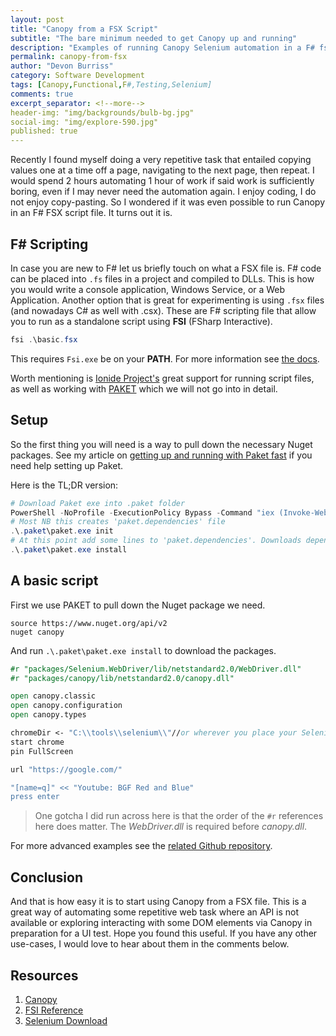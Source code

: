 ```yaml
---
layout: post
title: "Canopy from a FSX Script"
subtitle: "The bare minimum needed to get Canopy up and running"
description: "Examples of running Canopy Selenium automation in a F# fsx script file"
permalink: canopy-from-fsx
author: "Devon Burriss"
category: Software Development
tags: [Canopy,Functional,F#,Testing,Selenium]
comments: true
excerpt_separator: <!--more-->
header-img: "img/backgrounds/bulb-bg.jpg"
social-img: "img/explore-590.jpg"
published: true
---
```

Recently I found myself doing a very repetitive task that entailed copying values one at a time off a page, navigating to the next page, then repeat. I would spend 2 hours automating 1 hour of work if said work is sufficiently boring, even if I may never need the automation again. I enjoy coding, I do not enjoy copy-pasting. So I wondered if it was even possible to run Canopy in an F# FSX script file. It turns out it is.
<!--more-->

## F# Scripting

In case you are new to F# let us briefly touch on what a FSX file is. F# code can be placed into `.fs` files in a project and compiled to DLLs. This is how you would write a console application, Windows Service, or a Web Application. Another option that is great for experimenting is using `.fsx` files (and nowadays C# as well with .csx). These are F# scripting file that allow you to run as a standalone script using **FSI** (FSharp Interactive).

```powershell
fsi .\basic.fsx 
```

This requires `Fsi.exe` be on your **PATH**. For more information see [the docs](https://docs.microsoft.com/en-us/dotnet/fsharp/tutorials/fsharp-interactive/).

Worth mentioning is [Ionide Project's](http://ionide.io/) great support for running script files, as well as working with [PAKET](https://fsprojects.github.io/Paket/) which we will not go into in detail.

## Setup

So the first thing you will need is a way to pull down the necessary Nuget packages. See my article on [getting up and running with Paket fast](/up-and-running-with-paket) if you need help setting up Paket.

Here is the TL;DR version:

```powershell
# Download Paket exe into .paket folder
PowerShell -NoProfile -ExecutionPolicy Bypass -Command "iex (Invoke-WebRequest 'https://gist.githubusercontent.com/dburriss/b4075863873b5871d34e32ab1ae42baa/raw/b09c0b3735ef2392dcb3b1be5df0ca109b70d24e/Install-Paket.ps1')"
# Most NB this creates 'paket.dependencies' file
.\.paket\paket.exe init
# At this point add some lines to 'paket.dependencies'. Downloads dependencies.
.\.paket\paket.exe install
```

## A basic script

First we use PAKET to pull down the Nuget package we need.

```text
source https://www.nuget.org/api/v2
nuget canopy
```

And run `.\.paket\paket.exe install` to download the packages.

```fsharp
#r "packages/Selenium.WebDriver/lib/netstandard2.0/WebDriver.dll"
#r "packages/canopy/lib/netstandard2.0/canopy.dll"

open canopy.classic
open canopy.configuration
open canopy.types

chromeDir <- "C:\\tools\\selenium\\"//or wherever you place your Selenium
start chrome
pin FullScreen

url "https://google.com/"

"[name=q]" << "Youtube: BGF Red and Blue"
press enter
```

> One gotcha I did run across here is that the order of the `#r` references here does matter. The *WebDriver.dll* is required before *canopy.dll*.

For more advanced examples see the [related Github repository](https://github.com/dburriss/CanopyFSX/).

## Conclusion

And that is how easy it is to start using Canopy from a FSX file. This is a great way of automating some repetitive web task where an API is not available or exploring interacting with some DOM elements via Canopy in preparation for a UI test. Hope you found this useful. If you have any other use-cases, I would love to hear about them in the comments below.

## Resources

1. [Canopy](https://lefthandedgoat.github.io/canopy/)
1. [FSI Reference](https://docs.microsoft.com/en-us/dotnet/fsharp/tutorials/fsharp-interactive/)
1. [Selenium Download](https://www.seleniumhq.org/download/)